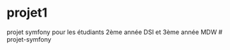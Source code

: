 # projet1
projet symfony pour les étudiants 2ème année DSI et 3ème année MDW
#   p r o j e t - s y m f o n y  
 